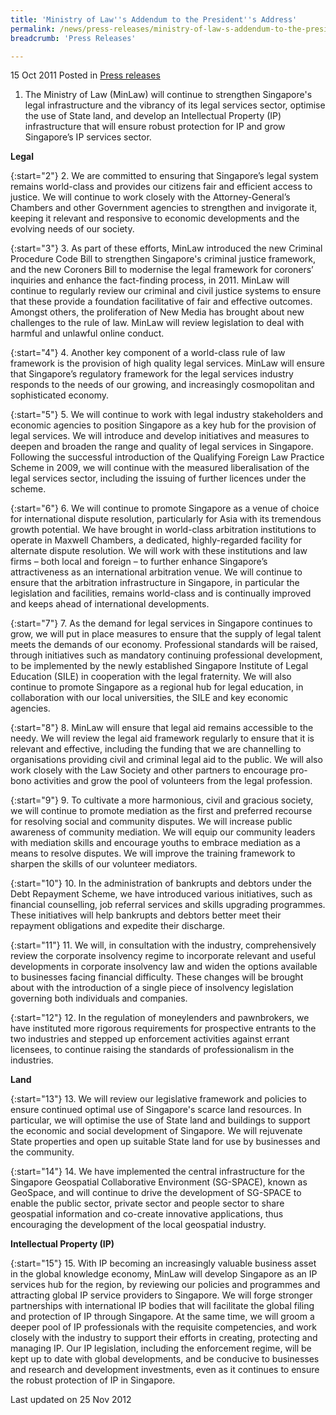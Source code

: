 ```yaml
---
title: 'Ministry of Law''s Addendum to the President''s Address'
permalink: /news/press-releases/ministry-of-law-s-addendum-to-the-president-s-address/
breadcrumb: 'Press Releases'

---
```



15 Oct 2011 Posted in [Press releases](/news/press-releases)

1. The Ministry of Law (MinLaw) will continue to strengthen Singapore's legal infrastructure and the vibrancy of its legal services sector, optimise the use of State land, and develop an Intellectual Property (IP) infrastructure that will ensure robust protection for IP and grow Singapore’s IP services sector.

**Legal**

{:start="2"}
2. We are committed to ensuring that Singapore’s legal system remains world-class and provides our citizens fair and efficient access to justice. We will continue to work closely with the Attorney-General’s Chambers and other Government agencies to strengthen and invigorate it, keeping it relevant and responsive to economic developments and the evolving needs of our society.

{:start="3"}
3. As part of these efforts, MinLaw introduced the new Criminal Procedure Code Bill to strengthen Singapore's criminal justice framework, and the new Coroners Bill to modernise the legal framework for coroners’ inquiries and enhance the fact-finding process, in 2011. MinLaw will continue to regularly review our criminal and civil justice systems to ensure that these provide a foundation facilitative of fair and effective outcomes. Amongst others, the proliferation of New Media has brought about new challenges to the rule of law. MinLaw will review legislation to deal with harmful and unlawful online conduct.

{:start="4"}
4. Another key component of a world-class rule of law framework is the provision of high quality legal services. MinLaw will ensure that Singapore’s regulatory framework for the legal services industry responds to the needs of our growing, and increasingly cosmopolitan and sophisticated economy.

{:start="5"}
5. We will continue to work with legal industry stakeholders and economic agencies to position Singapore as a key hub for the provision of legal services. We will introduce and develop initiatives and measures to deepen and broaden the range and quality of legal services in Singapore. Following the successful introduction of the Qualifying Foreign Law Practice Scheme in 2009, we will continue with the measured liberalisation of the legal services sector, including the issuing of further licences under the scheme.

{:start="6"}
6. We will continue to promote Singapore as a venue of choice for international dispute resolution, particularly for Asia with its tremendous growth potential. We have brought in world-class arbitration institutions to operate in Maxwell Chambers, a dedicated, highly-regarded facility for alternate dispute resolution. We will work with these institutions and law firms – both local and foreign – to further enhance Singapore’s attractiveness as an international arbitration venue. We will continue to ensure that the arbitration infrastructure in Singapore, in particular the legislation and facilities, remains world-class and is continually improved and keeps ahead of international developments.

{:start="7"}
7. As the demand for legal services in Singapore continues to grow, we will put in place measures to ensure that the supply of legal talent meets the demands of our economy. Professional standards will be raised, through initiatives such as mandatory continuing professional development, to be implemented by the newly established Singapore Institute of Legal Education (SILE) in cooperation with the legal fraternity. We will also continue to promote Singapore as a regional hub for legal education, in collaboration with our local universities, the SILE and key economic agencies.

{:start="8"}
8. MinLaw will ensure that legal aid remains accessible to the needy. We will review the legal aid framework regularly to ensure that it is relevant and effective, including the funding that we are channelling to organisations providing civil and criminal legal aid to the public. We will also work closely with the Law Society and other partners to encourage pro-bono activities and grow the pool of volunteers from the legal profession.

{:start="9"}
9. To cultivate a more harmonious, civil and gracious society, we will continue to promote mediation as the first and preferred recourse for resolving social and community disputes. We will increase public awareness of community mediation. We will equip our community leaders with mediation skills and encourage youths to embrace mediation as a means to resolve disputes. We will improve the training framework to sharpen the skills of our volunteer mediators.

{:start="10"}
10. In the administration of bankrupts and debtors under the Debt Repayment Scheme, we have introduced various initiatives, such as financial counselling, job referral services and skills upgrading programmes. These initiatives will help bankrupts and debtors better meet their repayment obligations and expedite their discharge.

{:start="11"}
11. We will, in consultation with the industry, comprehensively review the corporate insolvency regime to incorporate relevant and useful developments in corporate insolvency law and widen the options available to businesses facing financial difficulty. These changes will be brought about with the introduction of a single piece of insolvency legislation governing both individuals and companies. 

{:start="12"}
12. In the regulation of moneylenders and pawnbrokers, we have instituted more rigorous requirements for prospective entrants to the two industries and stepped up enforcement activities against errant licensees, to continue raising the standards of professionalism in the industries.

**Land**

{:start="13"}
13. We will review our legislative framework and policies to ensure continued optimal use of Singapore's scarce land resources. In particular, we will optimise the use of State land and buildings to support the economic and social development of Singapore. We will rejuvenate State properties and open up suitable State land for use by businesses and the community.

{:start="14"}
14. We have implemented the central infrastructure for the Singapore Geospatial Collaborative Environment (SG-SPACE), known as GeoSpace, and will continue to drive the development of SG-SPACE to enable the public sector, private sector and people sector to share geospatial information and co-create innovative applications, thus encouraging the development of the local geospatial industry.

**Intellectual Property (IP)**

{:start="15"}
15. With IP becoming an increasingly valuable business asset in the global knowledge economy, MinLaw will develop Singapore as an IP services hub for the region, by reviewing our policies and programmes and attracting global IP service providers to Singapore. We will forge stronger partnerships with international IP bodies that will facilitate the global filing and protection of IP through Singapore. At the same time, we will groom a deeper pool of IP professionals with the requisite competencies, and work closely with the industry to support their efforts in creating, protecting and managing IP. Our IP legislation, including the enforcement regime, will be kept up to date with global developments, and be conducive to businesses and research and development investments, even as it continues to ensure the robust protection of IP in Singapore.

<p class="right-side-updated">Last updated on 25 Nov 2012</p>
